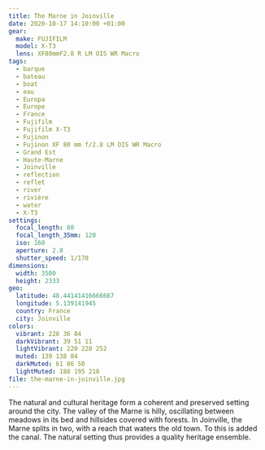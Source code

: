 ```yaml
---
title: The Marne in Joinville
date: 2020-10-17 14:10:00 +01:00
gear:
  make: FUJIFILM
  model: X-T3
  lens: XF80mmF2.8 R LM OIS WR Macro
tags:
  - barque
  - bateau
  - boat
  - eau
  - Europa
  - Europe
  - France
  - Fujifilm
  - Fujifilm X-T3
  - Fujinon
  - Fujinon XF 80 mm f/2.8 LM OIS WR Macro
  - Grand Est
  - Haute-Marne
  - Joinville
  - reflection
  - reflet
  - river
  - rivière
  - water
  - X-T3
settings:
  focal_length: 80
  focal_length_35mm: 120
  iso: 160
  aperture: 2.8
  shutter_speed: 1/170
dimensions:
  width: 3500
  height: 2333
geo:
  latitude: 48.44141416666667
  longitude: 5.139141945
  country: France
  city: Joinville
colors:
  vibrant: 228 36 84
  darkVibrant: 39 51 11
  lightVibrant: 220 228 252
  muted: 139 138 84
  darkMuted: 61 86 50
  lightMuted: 188 195 218
file: the-marne-in-joinville.jpg
---
```


The natural and cultural heritage form a coherent and preserved setting around the city. The valley of the Marne is hilly, oscillating between meadows in its bed and hillsides covered with forests. In Joinville, the Marne splits in two, with a reach that waters the old town. To this is added the canal. The natural setting thus provides a quality heritage ensemble.
